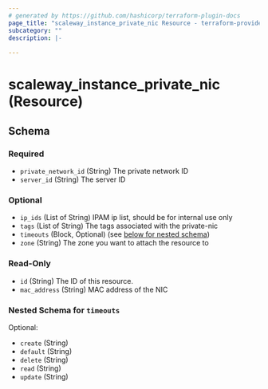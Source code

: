 ```yaml
---
# generated by https://github.com/hashicorp/terraform-plugin-docs
page_title: "scaleway_instance_private_nic Resource - terraform-provider-scaleway"
subcategory: ""
description: |-
  
---
```


# scaleway_instance_private_nic (Resource)





<!-- schema generated by tfplugindocs -->
## Schema

### Required

- `private_network_id` (String) The private network ID
- `server_id` (String) The server ID

### Optional

- `ip_ids` (List of String) IPAM ip list, should be for internal use only
- `tags` (List of String) The tags associated with the private-nic
- `timeouts` (Block, Optional) (see [below for nested schema](#nestedblock--timeouts))
- `zone` (String) The zone you want to attach the resource to

### Read-Only

- `id` (String) The ID of this resource.
- `mac_address` (String) MAC address of the NIC

<a id="nestedblock--timeouts"></a>
### Nested Schema for `timeouts`

Optional:

- `create` (String)
- `default` (String)
- `delete` (String)
- `read` (String)
- `update` (String)
